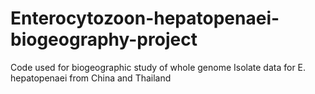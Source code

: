 # Enterocytozoon-hepatopenaei-biogeography-project
Code used for biogeographic study of whole genome Isolate data for E. hepatopenaei from China and Thailand
